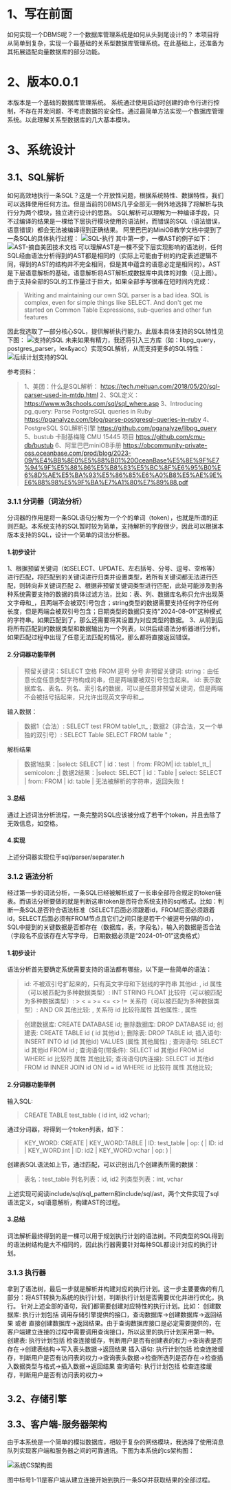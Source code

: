 # 1、写在前面
如何实现一个DBMS呢？一个数据库管理系统是如何从头到尾设计的？
本项目将从简单到复杂，实现一个最基础的关系型数据库管理系统。在此基础上，还准备为其拓展适配向量数据库的部分功能。
# 2、版本0.0.1
本版本是一个基础的数据库管理系统。
系统通过使用启动时创建的命令行进行控制，不存在并发问题、不考虑数据的安全性。通过最简单方法实现一个数据库管理系统。以此理解关系型数据库的几大基本模块。
# 3、系统设计
## 3.1、SQL解析
如何高效地执行一条SQL？这是一个开放性问题，根据系统特性、数据特性，我们可以选择使用任何方法。但是当前的DBMS几乎全部无一例外地选择了将解析与执行分为两个模块，独立进行设计的思路。
SQL解析可以理解为一种编译手段，只不过编译的结果是一棵给下层执行模块使用的语法树，而错误的SQL（语法错误，语意错误）都会无法被编译得到正确结果。
阿里巴巴的MiniOB教学文档中提到了一条SQL的具体执行过程：
![SQL-执行](./picture/alibaba_sql_excution.png)
其中第一步，一棵AST的例子如下：
![AST-摘自美团技术文档](./picture/ast_example.png)
可以理解AST是一棵不受下层实现影响的语法树，任何SQL经由语法分析得到的AST都是相同的（实际上可能由于树的约定表述逻辑不同，得到的AST的结构并不完全相同，但是其中蕴含的语意必定是相同的）。AST是下层语意解析的基础，语意解析将AST解析成数据库中具体的对象（见上图）。
由于支持全部的SQL的工作量过于巨大，如果全部手写很难在短时间内完成：
> Writing and maintaining our own SQL parser is a bad idea. SQL is complex, even for simple things like SELECT. And don't get me started on Common Table Expressions, sub-queries and other fun features

因此我选取了一部分核心SQL，提供解析执行能力。此版本具体支持的SQL特性见下图：
![支持的SQL](./picture/support_sql_type_now.png)
未来如果有精力，我还将引入三方库（如：libpg_query，postgres_parser，lex&yacc）实现SQL解析，从而支持更多的SQL特性：
![后续计划支持的SQL](./picture/support_sql_type_future.png)

参考资料：
> 1、美团：什么是SQL解析：
> https://tech.meituan.com/2018/05/20/sql-parser-used-in-mtdp.html
> 2、SQL定义：
> https://www.w3schools.com/sql/sql_where.asp
> 3、Introducing pg_query: Parse PostgreSQL queries in Ruby
> https://pganalyze.com/blog/parse-postgresql-queries-in-ruby
> 4、PostgreSQL SQL解析引擎
> https://github.com/pganalyze/libpg_query
> 5、bustub 卡耐基梅隆 CMU 15445 项目
> https://github.com/cmu-db/bustub
> 6、阿里巴巴miniOB手册
> https://obcommunity-private-oss.oceanbase.com/prod/blog/2023-09/%E4%BB%8E0%E5%88%B01%20OceanBase%E5%8E%9F%E7%94%9F%E5%88%86%E5%B8%83%E5%BC%8F%E6%95%B0%E6%8D%AE%E5%BA%93%E5%86%85%E6%A0%B8%E5%AE%9E%E6%88%98%E5%9F%BA%E7%A1%80%E7%89%88.pdf

### 3.1.1 分词器（词法分析）
分词器的作用是将一条SQL语句分解为一个个的单词（token），也就是所谓的正则匹配。本系统支持的SQL暂时较为简单，支持解析的字段很少，因此可以根据本版本支持的SQL，设计一个简单的词法分析器。
#### 1.初步设计
1、根据预留关键词（如SELECT、UPDATE、左右括号、分号、逗号、空格等）进行匹配，将匹配到的关键词进行归类并设置类型，若所有关键词都无法进行匹配，则转向非关键词匹配
2、根据非预留关键词类型进行匹配，此处可能涉及到各种系统需要支持的数据的具体过滤方法，比如：表、列、数据库名称只允许出现英文字母和_，且两端不会被双引号包含；string类型的数据需要支持任何字符任何长度，但是两端会被双引号包含；日期类型的数据只支持"2024-08-01"这种模式的字符串。如果匹配到了，那么还需要将其设置为对应类型的数据。
3、从前到后将所有匹配到的数据类型和数据输出为一个列表，以供后续语法分析器进行分析。
如果匹配过程中出现了任意无法匹配的情况，那么都将直接返回错误。
#### 2.分词器功能举例
> 预留关键词：SELECT 空格 FROM 逗号 分号
> 非预留关键词: string：由任意长度任意类型字符构成的串，但是两端要被双引号包含起来。 id: 表示数据库名、表名、列名、索引名的数据，可以是任意非预留关键词，但是两端不会被括号括起来，只允许出现英文字母和_。

输入数据： 
> 数据1（合法）: SELECT test FROM table1_tt_ ;
> 数据2（非合法，又一个单独的双引号）: SELECT Table SELECT FROM table " ;

解析结果
> 数据1结果：|select: SELECT | id：test ｜from: FROM| id: table1_tt_| semicolon: ;|
> 数据2结果：|select: SELECT | id：Table | select: SELECT | from: FROM | id: table | 无法被解析的字符串，返回失败！
#### 3.总结
通过上述词法分析流程，一条完整的SQL应该被分成了若干个token，并且去除了无效信息，如空格。
#### 4.实现
上述分词器实现位于sql/parser/separater.h
### 3.1.2 语法分析
经过第一步的词法分析，一条SQL已经被解析成了一长串全部符合规定的token链表。而语法分析要做的就是判断这串token是否符合系统支持的sql格式。比如：判断一条SQL是否符合语法标准（SELECT后面必须跟着id，FROM后面必须跟着id，SELECT后面必须有FROM节点且它们之间只能是若干个被逗号分隔的id），SQL中提到的关键数据是否都存在（数据库，表，字段名），输入的数据是否合法（字段名不应该存在大写字母， 日期数据必须是“2024-01-01”这类格式）
#### 1.初步设计
语法分析首先要确定系统需要支持的语法都有哪些，以下是一些简单的语法：

> id: 不被双引号扩起来的，只有英文字母和下划线的字符串
其他id: , id
属性（可以被匹配为多种数据类型）: INT STRING FLOAT
比较符（可以被匹配为多种数据类型）: > < = >= <= <> != 
关系符（可以被匹配为多种数据类型）: AND OR
其他比较: , 关系符 id 比较符属性
其他属性: , 属性

> 创建数据库: CREATE DATABASE id;
删除数据库: DROP DATABASE id;
创建表: CREATE TABLE id ( id 其他id );
删除表: DROP TABLE id;
插入语句: INSERT INTO id (id 其他id) VALUES (属性 其他属性) ;
查询语句: SELECT id 其他id FROM id ;
查询语句(带条件): SELECT id 其他id FROM id WHERE id 比较符 属性 其他比较;
查询语句(内连接): SELECT id 其他id FROM id INNER JOIN id ON id = id WHERE id 比较符 属性 其他比较;

#### 2.分词器功能举例
输入SQL:
>  CREATE TABLE test_table ( id int, id2 vchar);

通过分词器，将得到一个token列表，如下：
> KEY_WORD: CREATE | KEY_WORD:TABLE | ID: test_table | op: ( | ID: id | KEY_WORD:int | ID: id2 | KEY_WORD:vchar | op: ) |

创建表SQL语法如上节，通过匹配，可以识别出几个创建表所需的数据：
> 表名：test_table
列名列表：id, id2
列类型列表：int, vchar

上述实现可阅读include/sql/sql_pattern和include/sql/ast，两个文件实现了sql语法定义，sql语意解析，构建AST的过程。
#### 3.总结
词法解析最终得到的是一棵可以用于规划执行计划的语法树。不同类型的SQL得到的语法树结构是大不相同的，因此执行器需要针对每种SQL都设计对应的执行计划。
### 3.1.3 执行器
拿到了语法树，最后一步就是解析并构建对应的执行计划。这一步主要要做的有几部分：将AST转换为系统的执行计划，判断执行计划是否需要优化并进行优化，执行。
针对上述全部的语句，我们都需要创建对应特性的执行计划。比如：
创建数据库: 执行计划包括 调用存储引擎提供的接口，查询数据库->创建数据库->返回结果 或者 直接创建数据库->返回结果。由于查询数据库接口是必定需要提供的，在客户端建立连接的过程中需要调用查询接口，所以这里的执行计划采用第一种。
创建表: 执行计划包括 检查连接缓存，判断用户是否有创建表的权力->查询表是否存在->创建表结构->写入表头数据->返回结果
插入语句: 执行计划包括 检查连接缓存，判断用户是否有访问表的权力->查询表头数据->检查所选列是否存在->检查插入数据类型与格式->插入数据->返回结果
查询语句: 执行计划包括 检查连接缓存，判断用户是否有访问表的权力->
## 3.2、存储引擎
## 3.3、客户端-服务器架构
由于本系统是一个简单的模拟数据库，相较于复杂的网络模块，我选择了使用消息队列实现客户端和服务器之间的可靠通讯。下图为本系统的cs架构图：

![系统CS架构图](./picture/client_server_model.png)

图中标号1-11是客户端从建立连接开始到执行一条SQl并获取结果的全部过程。